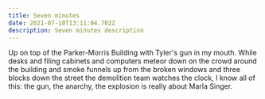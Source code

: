 ```yaml
---
title: Seven minutes
date: 2021-07-10T13:11:04.702Z
description: Seven minutes description
---
```

Up on top of the Parker-Morris Building with Tyler's gun in my mouth. While desks and filing cabinets and computers meteor down on the crowd around the building and smoke funnels up from the broken windows and three blocks down the street the demolition team watches the clock, I know all of this: the gun, the anarchy, the explosion is really about Marla Singer.